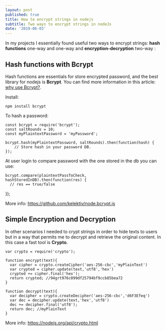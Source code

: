 ```yaml
---
layout: post
published: true
title: How to encrypt strings in nodejs
subtitle: Two ways to encrypt strings in nodeJs
date: '2019-06-03'
---
```

In my projects I essentially found useful two ways to encrypt strings: **hash functions** one-way and one-way and **encryption-decryption** two-way :

## Hash functions with Bcrypt

Hash functions are essentials for store encrypted password, and the best library for nodejs is **Bcrypt**. You can find more information in this article: [why use Bcrypt?](https://codahale.com/how-to-safely-store-a-password/).

Install:

	npm install bcrypt

To hash a password:

    const bcrypt = require('bcrypt');
    const saltRounds = 10;
    const myPlaintextPassword = 'myPassword';
    
	bcrypt.hash(myPlaintextPassword, saltRounds).then(function(hash) {
		// Store hash in your password DB.
	});

At user login to compare password with the one stored in the db you can use:

    bcrypt.compare(plaintextPassToCheck, hashStoredInDB).then(function(res) {
      // res == true/false
  });
  
More info: https://github.com/kelektiv/node.bcrypt.js

## Simple Encryption and Decryption

In other scenarios I needed to crypt strings in order to hide texts  to users but in a way that permits me to decrypt and retrieve the original content. In this case a fast tool is **Crypto**.

    var crypto = require('crypto');

    function encrypt(text){
      var cipher = crypto.createCipher('aes-256-cbc','myPlainText')
      var crypted = cipher.update(text,'utf8','hex')
      crypted += cipher.final('hex');
      return crypted; //94grt976c099df25794bf9ccb85bea72
    }

    function decrypt(text){
      var decipher = crypto.createDecipher('aes-256-cbc','d6F3Efeq')
      var dec = decipher.update(text,'hex','utf8')
      dec += decipher.final('utf8');
      return dec; //myPlainText
    }

More info: https://nodejs.org/api/crypto.html
